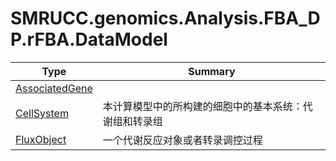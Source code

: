 ﻿
# SMRUCC.genomics.Analysis.FBA_DP.rFBA.DataModel

|Type|Summary|
|----|-------|
|[AssociatedGene](./AssociatedGene.md)||
|[CellSystem](./CellSystem.md)|本计算模型中的所构建的细胞中的基本系统：代谢组和转录组|
|[FluxObject](./FluxObject.md)|一个代谢反应对象或者转录调控过程|

